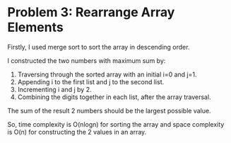 # Problem 3: Rearrange Array Elements

Firstly, I used merge sort to sort the array in descending order.

I constructed the two numbers with maximum sum by:

1. Traversing through the sorted array with an initial i=0 and j=1.
2. Appending i to the first list and j to the second list.
3. Incrementing i and j by 2.
4. Combining the digits together in each list, after the array traversal.

The sum of the result 2 numbers should be the largest possible value.

So, time complexity is O(nlogn) for sorting the array and space complexity is O(n) for constructing the 2 values in an array.
